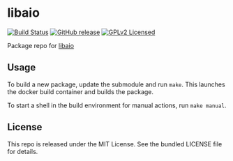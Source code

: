 libaio
==========

[![Build Status](https://img.shields.io/circleci/project/amylum/libaio/master.svg)](https://circleci.com/gh/amylum/libaio)
[![GitHub release](https://img.shields.io/github/release/amylum/libaio.svg)](https://github.com/amylum/libaio/releases)
[![GPLv2 Licensed](https://img.shields.io/badge/license-GPLv2-green.svg)](https://tldrlegal.com/license/gnu-general-public-license-v2)

Package repo for [libaio](https://pagure.io/libaio/)

## Usage

To build a new package, update the submodule and run `make`. This launches the docker build container and builds the package.

To start a shell in the build environment for manual actions, run `make manual`.

## License

This repo is released under the MIT License. See the bundled LICENSE file for details.

